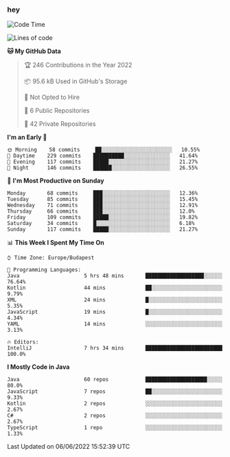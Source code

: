### hey

<!--START_SECTION:waka-->
![Code Time](http://img.shields.io/badge/Code%20Time-793%20hrs%2059%20mins-blue)

![Lines of code](https://img.shields.io/badge/From%20Hello%20World%20I%27ve%20Written-507%20Thousand%20lines%20of%20code-blue)

**🐱 My GitHub Data** 

> 🏆 246 Contributions in the Year 2022
 > 
> 📦 95.6 kB Used in GitHub's Storage 
 > 
> 🚫 Not Opted to Hire
 > 
> 📜 6 Public Repositories 
 > 
> 🔑 42 Private Repositories  
 > 
**I'm an Early 🐤** 

```text
🌞 Morning    58 commits     ██░░░░░░░░░░░░░░░░░░░░░░░   10.55% 
🌆 Daytime    229 commits    ██████████░░░░░░░░░░░░░░░   41.64% 
🌃 Evening    117 commits    █████░░░░░░░░░░░░░░░░░░░░   21.27% 
🌙 Night      146 commits    ██████░░░░░░░░░░░░░░░░░░░   26.55%

```
📅 **I'm Most Productive on Sunday** 

```text
Monday       68 commits     ███░░░░░░░░░░░░░░░░░░░░░░   12.36% 
Tuesday      85 commits     ███░░░░░░░░░░░░░░░░░░░░░░   15.45% 
Wednesday    71 commits     ███░░░░░░░░░░░░░░░░░░░░░░   12.91% 
Thursday     66 commits     ███░░░░░░░░░░░░░░░░░░░░░░   12.0% 
Friday       109 commits    █████░░░░░░░░░░░░░░░░░░░░   19.82% 
Saturday     34 commits     █░░░░░░░░░░░░░░░░░░░░░░░░   6.18% 
Sunday       117 commits    █████░░░░░░░░░░░░░░░░░░░░   21.27%

```


📊 **This Week I Spent My Time On** 

```text
⌚︎ Time Zone: Europe/Budapest

💬 Programming Languages: 
Java                     5 hrs 48 mins       ███████████████████░░░░░░   76.64% 
Kotlin                   44 mins             ██░░░░░░░░░░░░░░░░░░░░░░░   9.79% 
XML                      24 mins             █░░░░░░░░░░░░░░░░░░░░░░░░   5.35% 
JavaScript               19 mins             █░░░░░░░░░░░░░░░░░░░░░░░░   4.34% 
YAML                     14 mins             ░░░░░░░░░░░░░░░░░░░░░░░░░   3.13%

🔥 Editors: 
IntelliJ                 7 hrs 34 mins       █████████████████████████   100.0%

```

**I Mostly Code in Java** 

```text
Java                     60 repos            ████████████████████░░░░░   80.0% 
JavaScript               7 repos             ██░░░░░░░░░░░░░░░░░░░░░░░   9.33% 
Kotlin                   2 repos             ░░░░░░░░░░░░░░░░░░░░░░░░░   2.67% 
C#                       2 repos             ░░░░░░░░░░░░░░░░░░░░░░░░░   2.67% 
TypeScript               1 repo              ░░░░░░░░░░░░░░░░░░░░░░░░░   1.33%

```



 Last Updated on 06/06/2022 15:52:39 UTC
<!--END_SECTION:waka-->
